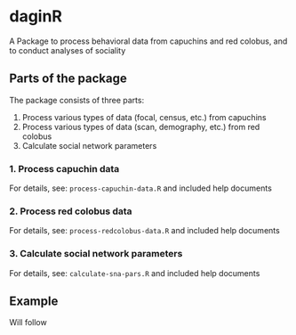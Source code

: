 daginR
======

A Package to process behavioral data from capuchins and red colobus, and
to conduct analyses of sociality

Parts of the package
--------------------

The package consists of three parts:

1.  Process various types of data (focal, census, etc.) from capuchins
2.  Process various types of data (scan, demography, etc.) from red
    colobus
3.  Calculate social network parameters

### 1. Process capuchin data

For details, see: `process-capuchin-data.R` and included help documents

### 2. Process red colobus data

For details, see: `process-redcolobus-data.R` and included help
documents

### 3. Calculate social network parameters

For details, see: `calculate-sna-pars.R` and included help documents

Example
-------

Will follow
